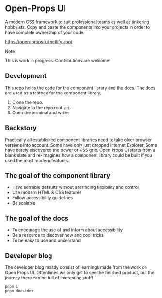 # Open-Props UI

A modern CSS framework to suit professional teams as well as tinkering hobbyists. Copy and paste the components into your projects in order to have complete ownership of your code.

https://open-props-ui.netlify.app/

> [!NOTE]
> This is work in progress. Contributions are welcome!

## Development

This repo holds the code for the component library and the docs. The docs are used as a testbed for the component library.

1. Clone the repo.
2. Navigate to the repo root `/ui`.
3. Open the terminal and write:


## Backstory

Practically all established component libraries need to take older browser versions into account. Some have only just dropped Internet Explorer. Some have barely discovered the power of CSS grid. Open Props UI starts from a blank slate and re-imagines how a component library could be built if you used the most modern features.

## The goal of the component library

- Have sensible defaults without sacrificing flexibility and control
- Use modern HTML & CSS features
- Follow accessibility guidelines
- Be scalable

## The goal of the docs

- To encourage the use of and inform about accessibility
- Be a resource to discover new and cool tricks
- To be easy to use and understand

## Developer blog

The developer blog mostly consist of learnings made from the work on Open Props UI. Oftentimes we only get to see the finished product, but the journey there can be full of interesting stuff!


```
pnpm i
pnpm docs:dev
```

